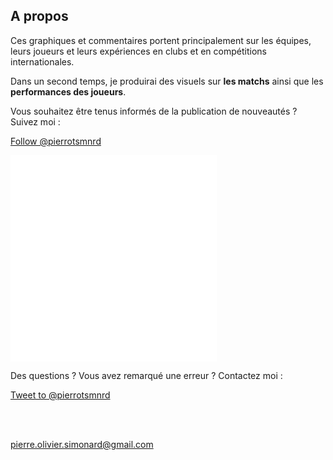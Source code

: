 ## A propos


Ces graphiques et commentaires portent principalement sur les équipes, leurs joueurs et leurs expériences en clubs et en compétitions internationales. 

Dans un second temps, je produirai des visuels sur **les matchs** ainsi que les **performances des joueurs**. 


Vous souhaitez être tenus informés de la publication de nouveautés ?  Suivez moi :

<a href="https://twitter.com/pierrotsmnrd?ref_src=twsrc%5Etfw" class="twitter-follow-button" data-show-count="false">Follow @pierrotsmnrd</a><script async src="https://platform.twitter.com/widgets.js" charset="utf-8"></script>


<iframe src="/linkedin" style="height:330px;width:330px;border:transparent;"></iframe>
              

Des questions ? Vous avez remarqué une erreur ?  Contactez moi : 

<a href="https://twitter.com/intent/tweet?screen_name=pierrotsmnrd&ref_src=twsrc%5Etfw" class="twitter-mention-button" data-show-count="false">Tweet to @pierrotsmnrd</a><script async src="https://platform.twitter.com/widgets.js" charset="utf-8"></script>

<br /><br />

<a href="mailto:pierre.olivier.simonard@gmail.com" style="color:white">pierre.olivier.simonard@gmail.com</a>
